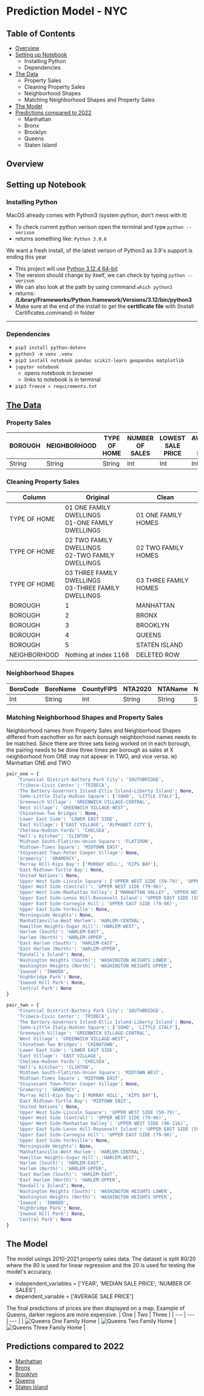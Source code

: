 # Prediction Model - NYC

## Table of Contents
- [Overview](#Overview)
- [Setting up Notebook](#Setting-up-Notebook)
  - Installing Python
  - Dependencies
- [The Data](#The-Data)
  - Property Sales
  - Cleaning Property Sales
  - Neighborhood Shapes
  - Matching Neighborhood Shapes and Property Sales
- [The Model](#The-Model)
- [Predictions compared to 2022](#Predictions-compared-to-2022)
  - Manhattan
  - Bronx
  - Brooklyn
  - Queens
  - Staten Island

## Overview


## Setting up Notebook
### Installing Python
MacOS already comes with Python3 (system python, don't mess with it)
- To check current python verison open the terminal and type `python --verison`
- returns something like: `Python 3.9.6` 
  
We want a fresh install, of the latest verison of Python3 as 3.9's support is ending this year
- This project will use [Python 3.12.4 64-bit](https://www.python.org/downloads/)
- The version should change by itself, we can check by typing `python --verison`
- We can also look at the path by using command `which python3`
- returns: **/Library/Frameworks/Python.framework/Versions/3.12/bin/python3**
- Make sure at the end of the install to get the **certificate file** with (Install Certificates.command) in folder

---
### Dependencies
- `pip3 install python-dotenv`
- `python3 -m venv .venv`
- `pip3 install notebook pandas scikit-learn geopandas matplotlib`
- `jupyter notebook`
    - opens notebook in browser
    - links to notebook is in terminal 
- `pip3 freeze > requirements.txt`

## [The Data](https://opendata.cityofnewyork.us/data/)
### Property Sales
| BOROUGH | NEIGHBORHOOD | TYPE OF HOME | NUMBER OF SALES | LOWEST SALE PRICE | AVERAGE SALE PRICE | MEDIAN SALE PRICE | HIGHEST SALE PRICE | YEAR |
| --- | --- | --- | --- | --- | --- | --- | --- | --- |
| String | String | String | Int | Int | Int | Int | Int | String |

### Cleaning Property Sales
| Column | Original | Clean |
| --- | --- | --- |
| TYPE OF HOME | 01 ONE FAMILY DWELLINGS <br> 01-ONE FAMILY DWELLINGS | 01 ONE FAMILY HOMES | 
| TYPE OF HOME | 02 TWO FAMILY DWELLINGS <br> 02-TWO FAMILY DWELLINGS | 02 TWO FAMILY HOMES | 
| TYPE OF HOME | 03 THREE FAMILY DWELLINGS <br> 03-THREE FAMILY DWELLINGS | 03 THREE FAMILY HOMES |
| BOROUGH | 1 | MANHATTAN |
| BOROUGH | 2 | BRONX |
| BOROUGH | 3 | BROOKLYN |
| BOROUGH | 4 | QUEENS |
| BOROUGH | 5 | STATEN ISLAND |
| NEIGHBORHOOD | Nothing at index 1168 | DELETED ROW |

### Neighborhood Shapes
| BoroCode | BoroName | CountyFIPS | NTA2020 | NTAName | NTAAbbrev | NTAType | CDTA2020 | Shape_Leng | Shape_Area | CDTAName | geometry |
| --- | --- | --- | --- | --- | --- | --- | --- | --- | --- | --- | --- |
| Int | String | Int | String | String | String | Int | Int | Int | Int | String | MultiPolygon |

### Matching Neighborhood Shapes and Property Sales
Neighborhood names from Property Sales and Neighborhood Shapes differed from eachother so for each borough neighborhood names needs to be matched. Since there are three sets being worked on in each borough, the pairing needs to be done three times per borough as sales at X neighborhood from ONE may not appear in TWO, and vice versa. ie) Manhattan ONE and TWO
```python
pair_one = {
    'Financial District-Battery Park City': 'SOUTHBRIDGE',
    'Tribeca-Civic Center': 'TRIBECA',
    'The Battery-Governors Island-Ellis Island-Liberty Island': None,
    'SoHo-Little Italy-Hudson Square': ['SOHO', 'LITTLE ITALY'],
    'Greenwich Village': 'GREENWICH VILLAGE-CENTRAL',
    'West Village': 'GREENWICH VILLAGE-WEST',
    'Chinatown-Two Bridges': None,
    'Lower East Side': 'LOWER EAST SIDE',
    'East Village': ['EAST VILLAGE', 'ALPHABET CITY'],
    'Chelsea-Hudson Yards': 'CHELSEA',
    "Hell's Kitchen": 'CLINTON',
    'Midtown South-Flatiron-Union Square': 'FLATIRON',
    'Midtown-Times Square': 'MIDTOWN EAST',
    'Stuyvesant Town-Peter Cooper Village': None,
    'Gramercy': 'GRAMERCY',
    'Murray Hill-Kips Bay': ['MURRAY HILL', 'KIPS BAY'],
    'East Midtown-Turtle Bay': None,
    'United Nations': None,
    'Upper West Side-Lincoln Square': ['UPPER WEST SIDE (59-79)', 'UPPER WEST SIDE (79-96)'],
    'Upper West Side (Central)': 'UPPER WEST SIDE (79-96)',
    'Upper West Side-Manhattan Valley': ['MANHATTAN VALLEY', 'UPPER WEST SIDE (96-116)'],
    'Upper East Side-Lenox Hill-Roosevelt Island': 'UPPER EAST SIDE (59-79)',
    'Upper East Side-Carnegie Hill': 'UPPER EAST SIDE (79-96)',
    'Upper East Side-Yorkville': None,
    'Morningside Heights': None,
    'Manhattanville-West Harlem': 'HARLEM-CENTRAL',
    'Hamilton Heights-Sugar Hill': 'HARLEM-WEST',
    'Harlem (South)': 'HARLEM-EAST',
    'Harlem (North)': 'HARLEM-UPPER',
    'East Harlem (South)': 'HARLEM-EAST',
    'East Harlem (North)': 'HARLEM-UPPER',
    "Randall's Island": None,
    'Washington Heights (South)': 'WASHINGTON HEIGHTS LOWER',
    'Washington Heights (North)': 'WASHINGTON HEIGHTS UPPER',
    'Inwood': 'INWOOD',
    'Highbridge Park': None,
    'Inwood Hill Park': None,
    'Central Park': None
}

pair_two = {
    'Financial District-Battery Park City': 'SOUTHBRIDGE',
    'Tribeca-Civic Center': 'TRIBECA',
    'The Battery-Governors Island-Ellis Island-Liberty Island': None,
    'SoHo-Little Italy-Hudson Square': ['SOHO', 'LITTLE ITALY'],
    'Greenwich Village': 'GREENWICH VILLAGE-CENTRAL',
    'West Village': 'GREENWICH VILLAGE-WEST',
    'Chinatown-Two Bridges': 'CHINATOWN',
    'Lower East Side': 'LOWER EAST SIDE',
    'East Village': 'EAST VILLAGE',
    'Chelsea-Hudson Yards': 'CHELSEA',
    "Hell's Kitchen": 'CLINTON',
    'Midtown South-Flatiron-Union Square': 'MIDTOWN WEST',
    'Midtown-Times Square': 'MIDTOWN EAST',
    'Stuyvesant Town-Peter Cooper Village': None,
    'Gramercy': 'GRAMERCY',
    'Murray Hill-Kips Bay': ['MURRAY HILL', 'KIPS BAY'],
    'East Midtown-Turtle Bay': 'MIDTOWN EAST',
    'United Nations': None,
    'Upper West Side-Lincoln Square': 'UPPER WEST SIDE (59-79)',
    'Upper West Side (Central)': 'UPPER WEST SIDE (79-96)',
    'Upper West Side-Manhattan Valley': 'UPPER WEST SIDE (96-116)',
    'Upper East Side-Lenox Hill-Roosevelt Island': 'UPPER EAST SIDE (59-79)',
    'Upper East Side-Carnegie Hill': 'UPPER EAST SIDE (79-96)',
    'Upper East Side-Yorkville': None,
    'Morningside Heights': None,
    'Manhattanville-West Harlem': 'HARLEM-CENTRAL',
    'Hamilton Heights-Sugar Hill': 'HARLEM-WEST',
    'Harlem (South)': 'HARLEM-EAST',
    'Harlem (North)': 'HARLEM-UPPER',
    'East Harlem (South)': 'HARLEM-EAST',
    'East Harlem (North)': 'HARLEM-UPPER',
    "Randall's Island": None,
    'Washington Heights (South)': 'WASHINGTON HEIGHTS LOWER',
    'Washington Heights (North)': 'WASHINGTON HEIGHTS UPPER',
    'Inwood': 'INWOOD',
    'Highbridge Park': None,
    'Inwood Hill Park': None,
    'Central Park': None
}
```

## The Model
The model usings 2010-2021 property sales data. The dataset is split 80/20 where the 80 is used for linear regression and the 20 is used for testing the model's accuracy. 
- independent_variables = ['YEAR', 'MEDIAN SALE PRICE', 'NUMBER OF SALES']
- dependent_variable = ['AVERAGE SALE PRICE']

The final predictions of prices are then displayed on a map. Example of Queens, darker regions are more expensive.
| One | Two | Three |
| --- | --- | --- |
| ![Queens One Family Home](https://github.com/dongaCS/prediction-model-nyc/blob/main/queens/qOne.png?raw=true) | ![Queens Two Family Home](https://github.com/dongaCS/prediction-model-nyc/blob/main/queens/qTwo.png?raw=true) | ![Queens Three Family Home](https://github.com/dongaCS/prediction-model-nyc/blob/main/queens/qThree.png?raw=true) |

## Predictions compared to 2022
- [Manhattan](https://github.com/dongaCS/prediction-model-nyc/tree/main/manhattan)
- [Bronx](https://github.com/dongaCS/prediction-model-nyc/tree/main/bronx)
- [Brooklyn](https://github.com/dongaCS/prediction-model-nyc/tree/main/brooklyn)
- [Queens](https://github.com/dongaCS/prediction-model-nyc/tree/main/queens)
- [Staten Island](https://github.com/dongaCS/prediction-model-nyc/tree/main/staten%20island)
